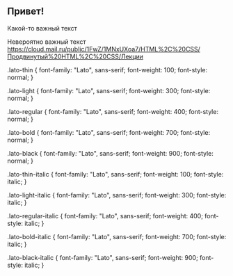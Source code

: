 ## Привет!

Какой-то важный текст

Невероятно важный текст
https://cloud.mail.ru/public/1FwZ/1MNxUXoa7/HTML%2C%20CSS/Продвинутый%20HTML%2C%20CSS/Лекции

<link rel="preconnect" href="https://fonts.googleapis.com">
<link rel="preconnect" href="https://fonts.gstatic.com" crossorigin>
<link href="https://fonts.googleapis.com/css2?family=Lato:ital,wght@0,100;0,300;0,400;0,700;0,900;1,100;1,300;1,400;1,700;1,900&display=swap" rel="stylesheet">

.lato-thin {
  font-family: "Lato", sans-serif;
  font-weight: 100;
  font-style: normal;
}

.lato-light {
  font-family: "Lato", sans-serif;
  font-weight: 300;
  font-style: normal;
}

.lato-regular {
  font-family: "Lato", sans-serif;
  font-weight: 400;
  font-style: normal;
}

.lato-bold {
  font-family: "Lato", sans-serif;
  font-weight: 700;
  font-style: normal;
}

.lato-black {
  font-family: "Lato", sans-serif;
  font-weight: 900;
  font-style: normal;
}

.lato-thin-italic {
  font-family: "Lato", sans-serif;
  font-weight: 100;
  font-style: italic;
}

.lato-light-italic {
  font-family: "Lato", sans-serif;
  font-weight: 300;
  font-style: italic;
}

.lato-regular-italic {
  font-family: "Lato", sans-serif;
  font-weight: 400;
  font-style: italic;
}

.lato-bold-italic {
  font-family: "Lato", sans-serif;
  font-weight: 700;
  font-style: italic;
}

.lato-black-italic {
  font-family: "Lato", sans-serif;
  font-weight: 900;
  font-style: italic;
}
